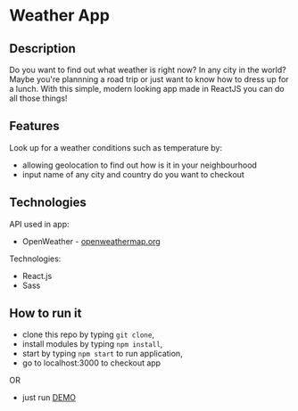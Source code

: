 Weather App
=======
Description
-----------
Do you want to find out what weather is right now? In any city in the world? Maybe you're plannning a road trip or just want to know how to dress up for a lunch. With this simple, modern looking app made in ReactJS you can do all those things!

Features
-----------
Look up for a weather conditions such as temperature by:
  * allowing geolocation to find out how is it in your neighbourhood 
  * input name of any city and country do you want to checkout


Technologies
---------------
API used in app:
* OpenWeather - [openweathermap.org](https://openweathermap.org/)

Technologies:
* React.js
* Sass

How to run it
--------------
* clone this repo by typing `git clone`,
* install modules by typing `npm install`,
* start by typing `npm start` to run application,
* go to localhost:3000 to checkout app

OR

* just run [DEMO](https://kacperdufrat.github.io/weather-app/)

